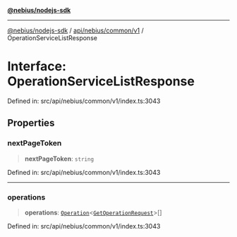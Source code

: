 [**@nebius/nodejs-sdk**](../../../../../README.md)

---

[@nebius/nodejs-sdk](../../../../../README.md) / [api/nebius/common/v1](../README.md) / OperationServiceListResponse

# Interface: OperationServiceListResponse

Defined in: src/api/nebius/common/v1/index.ts:3043

## Properties

### nextPageToken

> **nextPageToken**: `string`

Defined in: src/api/nebius/common/v1/index.ts:3043

---

### operations

> **operations**: [`Operation`](../../../../../runtime/operation/classes/Operation.md)\<[`GetOperationRequest`](GetOperationRequest.md)\>[]

Defined in: src/api/nebius/common/v1/index.ts:3043
